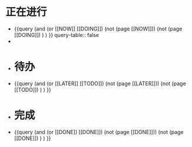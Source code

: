 # 正在进行
- {{query (and (or [[NOW]] [[DOING]]) (not (page [[NOW]])) (not (page [[DOING]]) ) ) }}
  query-table:: false
-
- # 待办
- {{query (and (or [[LATER]] [[TODO]]) (not (page [[LATER]])) (not (page [[TODO]]) ) ) }}
- # 完成
- {{query (and (or [[DONE]] [[DONE]]) (not (page [[DONE]])) (not (page [[DONE]]) ) ) }}